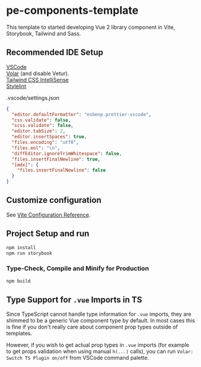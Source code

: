 # pe-components-template

This template to started developing Vue 2 library component in Vite, Storybook, Tailwind and Sass.

## Recommended IDE Setup

[VSCode](https://code.visualstudio.com/)<br/>
[Volar](https://marketplace.visualstudio.com/items?itemName=zardoy.testPatched1) (and disable Vetur).<br/>
[Tailwind CSS IntelliSense](https://marketplace.visualstudio.com/items?itemName=bradlc.vscode-tailwindcss)<br/>
[Stylelint](https://marketplace.visualstudio.com/items?itemName=stylelint.vscode-stylelint)<br/>

.vscode/settings.json

```json
{
  "editor.defaultFormatter": "esbenp.prettier-vscode",
  "css.validate": false,
  "scss.validate": false,
  "editor.tabSize": 2,
  "editor.insertSpaces": true,
  "files.encoding": "utf8",
  "files.eol": "\n",
  "diffEditor.ignoreTrimWhitespace": false,
  "files.insertFinalNewline": true,
  "[mdx]": {
    "files.insertFinalNewline": false
  }
}
```

## Customize configuration

See [Vite Configuration Reference](https://vitejs.dev/config/).

## Project Setup and run

```sh
npm install
npm run storybook
```

### Type-Check, Compile and Minify for Production

```sh
npm build
```

## Type Support for `.vue` Imports in TS

Since TypeScript cannot handle type information for `.vue` imports, they are shimmed to be a generic Vue component type by default. In most cases this is fine if you don't really care about component prop types outside of templates.

However, if you wish to get actual prop types in `.vue` imports (for example to get props validation when using manual `h(...)` calls), you can run `Volar: Switch TS Plugin on/off` from VSCode command palette.
